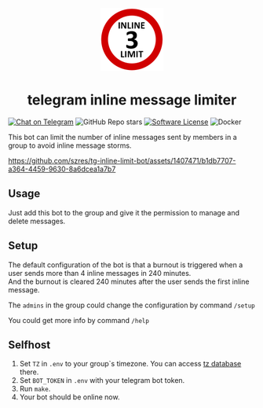 
<div align="center">
	<img width="128" src="assets/logo.png"/>
	<h1>telegram inline message limiter</h1>
</div>

[![Chat on Telegram](https://img.shields.io/badge/@inline_limiter_bot-2CA5E0.svg?logo=telegram&label=Telegram)](https://t.me/inline_limiter_bot)
![GitHub Repo stars](https://img.shields.io/github/stars/szres/tg-inline-limit-bot?style=flat&color=ffaaaa)
[![Software License](https://img.shields.io/github/license/szres/tg-inline-limit-bot)](LICENSE)
![Docker](https://img.shields.io/badge/Build_with-Docker-ffaaaa)

This bot can limit the number of inline messages sent by members in a group to avoid inline message storms.

https://github.com/szres/tg-inline-limit-bot/assets/1407471/b1db7707-a364-4459-9630-8a6dcea1a7b7

## Usage

Just add this bot to the group and give it the permission to manage and delete messages.

## Setup

The default configuration of the bot is that a burnout is triggered when a user sends more than 4 inline messages in 240 minutes.  
And the burnout is cleared 240 minutes after the user sends the first inline message.

The `admins` in the group could change the configuration by command `/setup`

You could get more info by command `/help`

## Selfhost

1. Set `TZ` in `.env` to your group`s timezone. You can access [tz database](https://en.wikipedia.org/wiki/List_of_tz_database_time_zones) there.
2. Set `BOT_TOKEN` in `.env` with your telegram bot token.
3. Run `make`.
4. Your bot should be online now.

